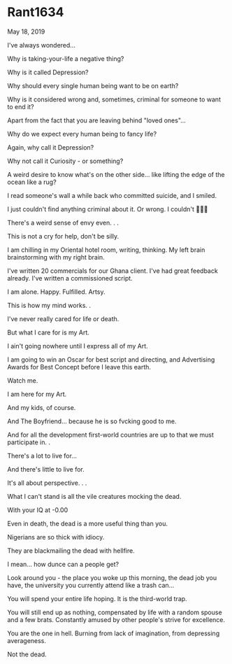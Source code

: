 # Rant1634



May 18, 2019

I've always wondered...

Why is taking-your-life a negative thing?

Why is it called Depression?

Why should every single human being want to be on earth?

Why is it considered wrong and, sometimes, criminal for someone to want to end it?

Apart from the fact that you are leaving behind "loved ones"...

Why do we expect every human being to fancy life?

Again, why call it Depression?

Why not call it Curiosity - or something?

A weird desire to know what's on the other side... like lifting the edge of the ocean like a rug?

I read someone's wall a while back who committed suicide, and I smiled.

I just couldn't find anything criminal about it. Or wrong. I couldn't 🤷🏽‍♀️

There's a weird sense of envy even. 
.
.

This is not a cry for help, don't be silly.

I am chilling in my Oriental hotel room, writing, thinking. My left brain brainstorming with my right brain.

I've written 20 commercials for our Ghana client. I've had great feedback already.
I've written a commissioned script.

I am alone. Happy. Fulfilled. Artsy.

This is how my mind works.
.

I've never really cared for life or death.

But what I care for is my Art.

I ain't going nowhere until I express all of my Art.

I am going to win an Oscar for best script and directing, and Advertising Awards for Best Concept before I leave this earth.

Watch me.

I am here for my Art.

And my kids, of course.

And The Boyfriend... because he is so fvcking good to me.

And for all the development first-world countries are up to that we must participate in.
.

There's a lot to live for...

And there's little to live for.

It's all about perspective. 
.
.

What I can't stand is all the vile creatures mocking the dead.

With your IQ at -0.00

Even in death, the dead is a more useful thing than you. 

Nigerians are so thick with idiocy.

They are blackmailing the dead with hellfire.

I mean... how dunce can a people get?

Look around you - the place you woke up this morning, the dead job you have, the university you currently attend like a trash can...

You will spend your entire life hoping. It is the third-world trap. 

You will still end up as nothing, compensated by life with a random spouse and a few brats. Constantly amused by other people's strive for excellence. 

You are the one in hell. Burning from lack of imagination, from depressing averageness.

 Not the dead.